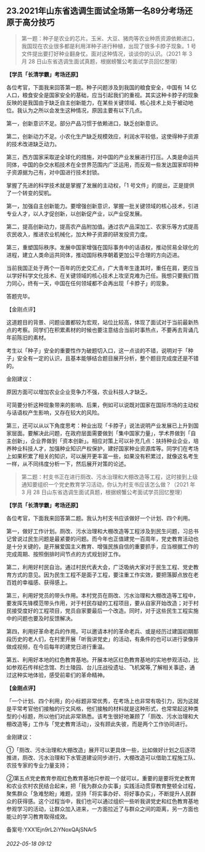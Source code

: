 ## 23.2021年山东省选调生面试全场第一名89分考场还原于高分技巧

> 第一题：种子是农业的芯片。玉米、大豆、猪肉等农业种质资源依赖进口，我国现在农业很多都是利用洋种子进行种植，出现了很多卡脖子现象。1 号文件提出要打好种业翻身仗。面对这种情况，谈谈你的认识。（2021 年 3 月 28 日山东省选调生面试真题，根据螃蟹公考面试学员回忆整理）


**【学员「长清学霸」考场还原】**


各位考官，下面我来回答第一题。种子问题涉及到我国的粮食安全，中国有 14 亿人口，粮食安全是国家安全的基础，应当引起我们的重视。其实这种卡脖子的现象反映的是我国由于缺乏自主创新能力，在某些关键领域、核心技术上处于被动地位。我认为之所以会发生这种情况，原因主要有以下几点。


第一，创新意识不足。部分产品习惯于依赖进口，缺乏创新意识。


第二，创新动力不足。小农化生产缺乏规模效应，利润水平较低，这使得种子资源的技术改进缺乏动力。


第三，西方国家采取逆全球化的措施，对中国的产业发展进行打压。人类是命运共同体，中国的杂交水稻技术在全世界范围内广泛运用，而反观一些发达国家却将种子资源据为己有，对中国进行技术封锁。


掌握了先进的科学技术就是掌握了发展的主动权，「1 号文件」的提出，正是提供了一个转变的契机。


第一，加强自主创新能力。要增强创新意识，掌握一批关键领域的核心技术，引进专业人才，以人才促创新，以创新促产业，以产业促发展。


第二，提高创新动力，提高农产品附加值。通过农产品深加工、农家乐等方式提高农民收入，推进农业机械化，加大种子资源的研发投资力度。


第三，重塑国际秩序。发展中国家增强在国际事务中的话语权，推动贸易全球化的进程，建立人类命运共同体，推动国际秩序朝着更加公平合理的方向迈进。


当前我国正处于两个一百年的历史交汇点，广大青年生逢其时，重任在肩，更应当以学好科学文化技术、在关键领域的核心技术上攻坚克难为己任。我想只要我们戮力同心，终有一天，中国在任何领域都不会再出现「卡脖子」的现象。


答题完毕。


【金刚点评】


这道题目的背景、问题设置都较为宏观，站位比较高，体现了面试对于当前最新热点的考察。同学们在积累素材的时候也要注意结合当前时事热点，不要再去背诵几年前陈旧的素材。


考生以「种子」安全的重要性作为破题切入口，这一点谈的不错，说明对于「种子」安全有一定的认识，且基本能够结合题目展开分析，整个题目完成度还是不错的。


金刚建议：


原因方面可以增加农业企业竞争力不强，农业科技人才缺乏。


可简要分析这种现象带来的影响、后果，例如可以说既对国家在国际市场的主动权与话语权产生影响，又存在较大的风险。


第三，还可以从以下角度思考：种业出现「卡脖子」说法说明产业发展已上升到国家层面。要解决此问题，在政府层面需要做到「集中国家力量」，学术界做到「自主创新」，企业界做到「资本创新」。相应对策上可以补充几点：扶持种业企业，培养种业科技人才，加强种业知识产权保护，建好国家种业资源库等。同学们在考场上如果积累了相关的知识，可以展开更丰富一些，如果没有积累过，就像这名考生一样，从不同纬度分析一下，然后展开对策的论述。



> 第二题：村支书正在进行厕改、污水治理和大棚改造等工程，这时接到上级通知要组织一个党史教育学习活动，你认为村支书应该怎么做？（2021 年 3 月 28 日山东省选调生面试真题，根据螃蟹公考面试学员回忆整理）


**【学员「长清学霸」考场还原】**


各位考官，下面我来回答第二题。我认为村支书应该做好一个计划、四个利用。


第一，做好工作计划。厕改、污水治理和大棚改造等工程涉及到民生问题，习总书记曾说过民生问题是最紧要的问题。而今年也正值建党一百周年，党史教育活动也是十分关键的，是开展爱国主义教育、增强民族自信的重要抓手，应当根据工作的完成周期、按照倒排时间节点的方式规划好工作。


第二，利用好村民自治。通过村民代表大会，广泛吸纳大家对于民生工程、党史教育方式的意见。因为民生工程不是面子工程，要注重工作实效，要把落脚点放在老百姓的幸福感、获得感上。


第三，利用好党员的带头作用。本村党员在厕改、污水治理和大棚改造等工程中，要发挥先锋模范带头作用，对于村民存疑的工程项目，要从自家开始改造；对于村民接受度好的工程项目，党员自家要最后一个改造。同时，对于这些民生工程实施中的问题也要及时反馈解决。


第四，利用好革命老兵的作用。可以邀请本村的革命老兵、或是经历过建国初期那段历史的老人们，在村里开展「听我讲党史」的活动，有条件的也可以进行录像并做成视频，在今后每年的建党日进行重温。


第五、利用好本地的红色教育基地。开展本地区红色教育基地的实地参观活动，比如参观石传祥纪念馆、烈士陵园、台儿庄战役遗址、飞机窝等,了解相关事迹，通过这种实地体验，感受前辈们的革命精神。


**【金刚点评】**


「一个计划、四个利用」的小标题非常优秀，在考场上也非常有吸引力，因为这就是平常考官他们接触的行文风格，他们接触的材料就是这种形式，也常常起这种类型的小标题，所以他们对此非常熟悉。该考生很好地兼顾了「厕改、污水治理和大棚改造等」工作与「党史教育活动」，没有顾此失彼，而是两个工作协同进行。


金刚建议：


①「厕改、污水治理和大棚改造」展开可以更具体一些，比如做好计划之后逐项推进，厕改、污水治理和下水管道建设同步进行，大棚改造可以借助工程施工队、农技专家的专业力量支持；


②第五点党史教育参观红色教育基地只参观一个就可以，重要的是要将党史教育和农业农村农民结合起来，把「我为群众办实事」实践活动贯穿教育整顿全过程，聚焦群众「急难愁盼」难题，坚持「将实事办好、将好事办实」，不断提升人民群众的获得感。这个过程当中，我们也可以通过组织一些听我讲党史和红色教育基地参观学习的活动，让群众加入进来，一方面拉近了与群众之间的距离，另一方面也能让的学习教育取得成效。


备案号:YXX1Ejn9rL2iYNoxQAjSNAr5


###### 2022-05-18 09:12
